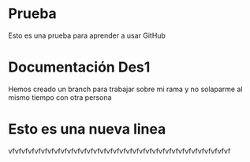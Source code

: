 # Prueba
Esto es una prueba para aprender a usar GitHub

# Documentación Des1
Hemos creado un branch para trabajar sobre mi rama y no solaparme al mismo tiempo con otra persona

# Esto es una nueva linea
vfvfvfvfvfvfvfvfvfvfvfvfvfvfvfvfvfvfvfvfvfvfvfvfvfvfvfvfvfvfvfvfvfvf